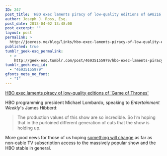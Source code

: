 ```yaml
---
ID: 247
post_title: 'HBO exec laments piracy of low-quality editions of &#8216;Game of Thrones&#8217;'
author: Joseph J. Ross, Esq.
post_date: 2013-04-02 13:48:00
post_excerpt: ""
layout: post
permalink: >
  http://joeross.me/blog/links/hbo-exec-laments-piracy-of-low-quality-editions-of/
published: true
tumblr_geek-esq_permalink:
  - >
    http://geek-esq.tumblr.com/post/46935155979/hbo-exec-laments-piracy-of-low-quality-editions-of
tumblr_geek-esq_id:
  - "46935155979"
gfonts_meta_no_font:
  - "1"
---
```

<a href='http://insidetv.ew.com/2013/03/31/hbo-thrones-piracy/'>HBO exec laments piracy of low-quality editions of 'Game of Thrones'</a><div class="link_description"><p>HBO programming president Michael Lombardo, speaking to <em>Entertainment Weekly</em>'s James Hibberd:</p>

<blockquote>
  <p>The production values of this show are so incredible. So I’m hoping that in the purloined different generation of cuts that the show is holding up.</p>
</blockquote>

<p>More good news for those of us hoping <a href="http://joeross.me/post/45998955410/hbo-ceo-wants-to-bundle-hbo-go-with-your-internet" target="_blank">something will change</a> as far as non-cable TV subscription access to the massively popular show and the HBO stable in general.</p></div>